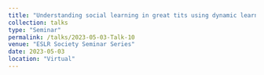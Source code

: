 ```yaml
---
title: "Understanding social learning in great tits using dynamic learning models and the quanitification of attention"
collection: talks
type: "Seminar"
permalink: /talks/2023-05-03-Talk-10
venue: "ESLR Society Seminar Series"
date: 2023-05-03
location: "Virtual"
---
```

